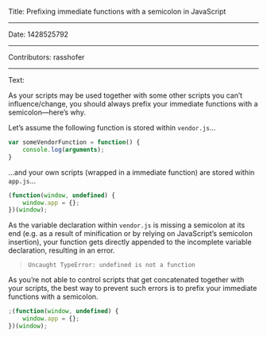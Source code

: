 Title: Prefixing immediate functions with a semicolon in JavaScript

-----

Date: 1428525792

-----

Contributors: rasshofer

-----

Text:

As your scripts may be used together with some other scripts you can’t influence/change, you should always prefix your immediate functions with a semicolon—here’s why.

Let’s assume the following function is stored within `vendor.js`…

```js
var someVendorFunction = function() {
    console.log(arguments);
}
```

…and your own scripts (wrapped in a immediate function) are stored within `app.js`…

```js
(function(window, undefined) {
    window.app = {};
})(window);
```

As the variable declaration within `vendor.js` is missing a semicolon at its end (e.g. as a result of minification or by relying on JavaScript’s semicolon insertion), your function gets directly appended to the incomplete variable declaration, resulting in an error.

> `Uncaught TypeError: undefined is not a function`

As you’re not able to control scripts that get concatenated together with your scripts, the best way to prevent such errors is to prefix your immediate functions with a semicolon.

```js
;(function(window, undefined) {
    window.app = {};
})(window);
```
